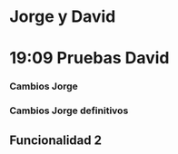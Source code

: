 # Jorge y David
# 19:09 Pruebas David


### Cambios Jorge


### Cambios Jorge definitivos
## Funcionalidad 2

